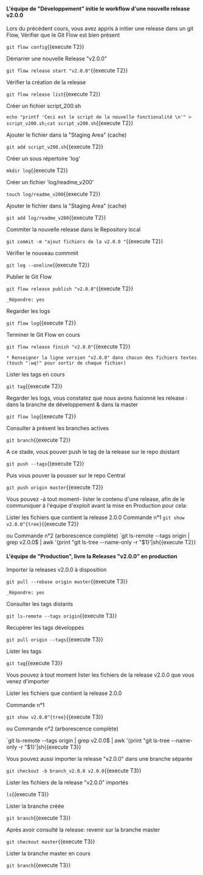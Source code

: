 #### L'équipe de "Développement" initie le workflow d'une nouvelle release v2.0.0
 
Lors du précédent cours, vous avez  appris à initier une release dans un git Flow,
Vérifier que le Git Flow est bien présent

 `git flow config`{{execute T2}}

 Démarrer une nouvelle Release  "v2.0.0"
 
 `git flow release start "v2.0.0"`{{execute T2}}
 
 Vérifier la création de la release
 
 `git flow release list`{{execute T2}}

 Créer un fichier script_200.sh
 
 `echo "printf 'Ceci est le script de la nouvelle fonctionalité \n'" > script_v200.sh;cat script_v200.sh`{{execute T2}}
 
 Ajouter le fichier dans la "Staging Area" (cache)
 
 `git add script_v200.sh`{{execute T2}}
 
 Créer un sous répertoire 'log'
 
 `mkdir log`{{execute T2}}
 
 Créer un fichier 'log/readme_v200'
 
 `touch log/readme_v200`{{execute T2}}
 
  Ajouter le fichier dans la "Staging Area" (cache)
  
 `git add log/readme_v200`{{execute T2}}
 
 Commiter la nouvelle release dans le Repository local 
 
  `git commit -m "ajout fichiers de la v2.0.0 "`{{execute T2}}
   
 Vérifier le nouveau commmit
 
 `git log --oneline`{{execute T2}}
 
 Publier le Git Flow 
 
 `git flow release publish "v2.0.0"`{{execute T2}}
 
 ```
 _Répondre: yes
  ```
 
 Regarder les logs 
 
 `git flow log`{{execute T2}}
 
 Terminer le Git Flow en cours 
 
 `git flow release finish "v2.0.0"`{{execute T2}}

 ```
 * Renseigner la ligne version "v2.0.0" dans chacun des fichiers textes (touch ":wq!" pour sortir de chaque fichier)  
 ``` 

Lister les tags en cours

 `git tag`{{execute T2}}

 Regarder les logs, vous constatez que nous avons fusionné les release :  dans la branche de développement & dans la master 
 
 `git flow log`{{execute T2}}


Consulter à présent les branches actives 

  `git branch`{{execute T2}}


 
 A ce stade, vous pouver push le tag de la release sur le repo dsistant 
 
 `git push --tags`{{execute T2}}

Puis vous pouver la pousser sur le repo Central

 `git push origin master`{{execute T2}}
  

Vous pouvez -à tout moment- lister le contenu d'une release, afin de le communiquer à l'équipe d'exploit avant la mise en Production 
pour cela:

Lister les fichiers que contient la release 2.0.0
   Commande n°1
  `git show v2.0.0^{tree}`{{execute T2}}
  
  ou 
  Commande n°2  (arborescence complète)
  `git ls-remote --tags origin | grep v2.0.0$ | awk '{print "git ls-tree --name-only -r "$1}'|sh{{execute T2}}
 
 
 
 
#### L'équipe de "Production", livre la Releases "v2.0.0" en production

Importer la releases  v2.0.0 à disposition

  `git pull --rebase origin master`{{execute T3}}
 ```
 _Répondre: yes
  ```

Consulter les tags distants 

  `git ls-remote --tags origin`{{execute T3}}



Recupèrer les tags développés

  `git pull origin --tags`{{execute T3}}


Lister les tags

  `git tag`{{execute T3}}



Vous pouvez à tout moment lister les fichiers de la release v2.0.0 que vous venez d'importer

Lister les fichiers que contient la release 2.0.0

   Commande n°1
   
  `git show v2.0.0^{tree}`{{execute T3}}
  
  ou 
  Commande n°2  (arborescence complète)
  
  `git ls-remote --tags origin | grep v2.0.0$ | awk '{print "git ls-tree --name-only -r "$1}'|sh{{execute T3}}
 

Vous pouvez aussi importer la release "v2.0.0"  dans une branche séparée

  `git checkout -b branch_v2.0.0 v2.0.0`{{execute T3}}

Lister les fichiers de la release "v2.0.0" importés 

  `ls`{{execute T3}}

Lister la branche créée

  `git branch`{{execute T3}}

Après avoir consulté la release: revenir sur la branche master

  `git checkout master`{{execute T3}}
  
  Lister la branche master en cours

  `git branch`{{execute T3}}
